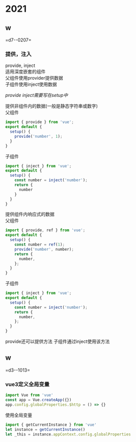# 2021

## w

=d7--0207=
### 提供，注入
provide, inject  
适用深度嵌套的组件  
父组件使用provider提供数据  
子组件使用inject使用数据  

*provide inject需要写在setup中*

提供非组件内的数据(一般是静态字符串或数字)  
父组件
```js
import { provide } from 'vue';
export default {
  setup() {
    provide('number', 1);
  }
}
```

子组件
```js
import { inject } from 'vue';
export default {
  setup() {
    const number = inject('number');
    return {
      number
    }
  }
}
```

提供组件内响应式的数据  
父组件
```js
import { provide, ref } from 'vue';
export default {
  setup() {
    const number = ref(1);
    provide('number', number);
    return {
      number,
    };
  }
}
```

子组件
```js
import { inject } from 'vue';
export default {
  setup() {
    const number = inject('number');
    return {
      number,
    };
  }
}
```

provide还可以提供方法 子组件通过inject使用该方法  

## w

=d3--1013=

### vue3定义全局变量

```js
import Vue from 'vue'
const app = Vue.createApp({})
app.config.globalProperties.$http = () => {}

```

使用全局变量

```js
import { getCurrentInstance } from 'vue'
let instance = getCurrentInstance()
let _this = instance.appContext.config.globalProperties
```